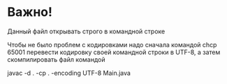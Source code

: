 # Важно!
Данный файл открывать строго в командной строке

Чтобы не было проблем с кодировками надо сначала командой chcp 65001 перевести кодировку своей командной строки в UTF-8, а затем скомпилировать файл командой

javac -d . -cp . -encoding UTF-8 Main.java
